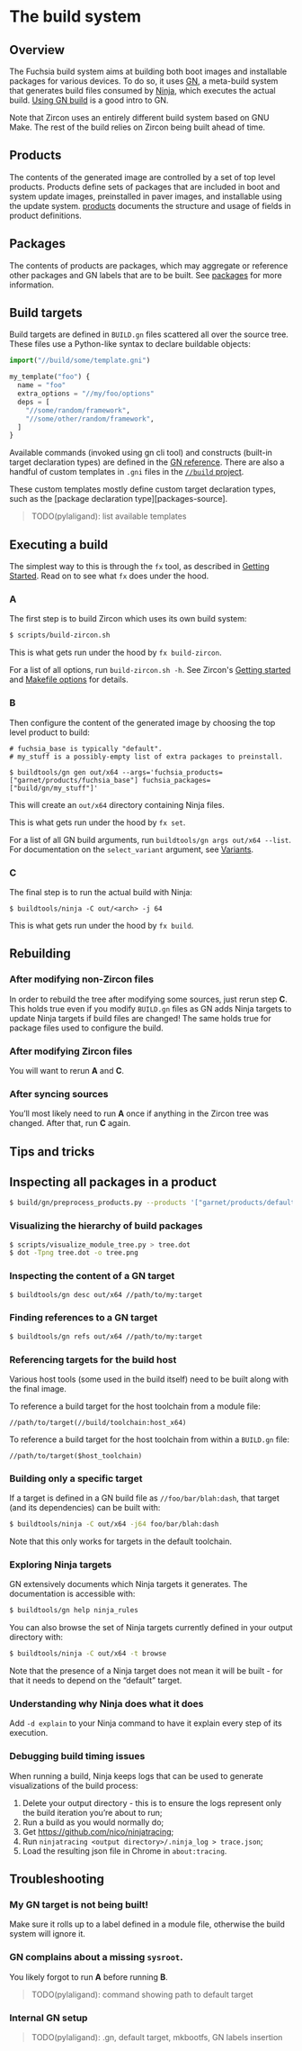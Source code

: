 # The build system

## Overview

The Fuchsia build system aims at building both boot images and installable
packages for various devices. To do so, it uses [GN][gn-main], a meta-build
system that generates build files consumed by [Ninja][ninja-main], which
executes the actual build. [Using GN build][gn-preso] is a good intro to GN.

Note that Zircon uses an entirely different build system based on GNU Make.
The rest of the build relies on Zircon being built ahead of time.

## Products

The contents of the generated image are controlled by a set of top level
products. Products define sets of packages that are included in boot and
system update images, preinstalled in paver images, and installable using the
update system. [products](products.md) documents the structure and usage of
fields in product definitions.

## Packages

The contents of products are packages, which may aggregate or reference other
packages and GN labels that are to be built. See [packages](packages.md)
for more information.

## Build targets

Build targets are defined in `BUILD.gn` files scattered all over the source
tree. These files use a Python-like syntax to declare buildable objects:
``` py
import("//build/some/template.gni")

my_template("foo") {
  name = "foo"
  extra_options = "//my/foo/options"
  deps = [
    "//some/random/framework",
    "//some/other/random/framework",
  ]
}
```
Available commands (invoked using gn cli tool) and constructs (built-in target
declaration types) are defined in the [GN reference][gn-reference]. There are
also a handful of custom templates in `.gni` files in the
[`//build` project][build-project].

These custom templates mostly define custom target declaration types, such as
the [package declaration type][packages-source].

> TODO(pylaligand): list available templates

## Executing a build

The simplest way to this is through the `fx` tool, as described in
[Getting Started](/getting_started.md#Setup-Build-Environment). Read on to see
what `fx` does under the hood.

### A

The first step is to build Zircon which uses its own build system:
```bash
$ scripts/build-zircon.sh
```

This is what gets run under the hood by `fx build-zircon`.

For a list of all options, run `build-zircon.sh -h`. See Zircon's
[Getting started][zircon-getting-started] and
[Makefile options][zircon-makefile-options] for details.

### B

Then configure the content of the generated image by choosing the top level
product to build:
```
# fuchsia_base is typically "default".
# my_stuff is a possibly-empty list of extra packages to preinstall.

$ buildtools/gn gen out/x64 --args='fuchsia_products=["garnet/products/fuchsia_base"] fuchsia_packages=["build/gn/my_stuff"]'
```
This will create an `out/x64` directory containing Ninja files.

This is what gets run under the hood by `fx set`.

For a list of all GN build arguments, run `buildtools/gn args out/x64 --list`.
For documentation on the `select_variant` argument, see [Variants](variants.md).

### C

The final step is to run the actual build with Ninja:
```
$ buildtools/ninja -C out/<arch> -j 64
```

This is what gets run under the hood by `fx build`.

## Rebuilding

### After modifying non-Zircon files

In order to rebuild the tree after modifying some sources, just rerun step
**C**. This holds true even if you modify `BUILD.gn` files as GN adds Ninja
targets to update Ninja targets if build files are changed! The same holds true
for package files used to configure the build.

### After modifying Zircon files

You will want to rerun **A** and **C**.

### After syncing sources

You’ll most likely need to run **A** once if anything in the Zircon tree was
changed. After that, run **C** again.


## Tips and tricks

## Inspecting all packages in a product

```bash
$ build/gn/preprocess_products.py --products '["garnet/products/default"]'
```

### Visualizing the hierarchy of build packages

```bash
$ scripts/visualize_module_tree.py > tree.dot
$ dot -Tpng tree.dot -o tree.png
```

### Inspecting the content of a GN target

```bash
$ buildtools/gn desc out/x64 //path/to/my:target
```

### Finding references to a GN target

```bash
$ buildtools/gn refs out/x64 //path/to/my:target
```

### Referencing targets for the build host

Various host tools (some used in the build itself) need to be built along with
the final image.

To reference a build target for the host toolchain from a module file:
```
//path/to/target(//build/toolchain:host_x64)
```
To reference a build target for the host toolchain from within a `BUILD.gn`
file:
```
//path/to/target($host_toolchain)
```

### Building only a specific target

If a target is defined in a GN build file as `//foo/bar/blah:dash`, that target
(and its dependencies) can be built with:
```bash
$ buildtools/ninja -C out/x64 -j64 foo/bar/blah:dash
```
Note that this only works for targets in the default toolchain.

### Exploring Ninja targets

GN extensively documents which Ninja targets it generates. The documentation is
accessible with:
```bash
$ buildtools/gn help ninja_rules
```

You can also browse the set of Ninja targets currently defined in your output
directory with:
```bash
$ buildtools/ninja -C out/x64 -t browse
```
Note that the presence of a Ninja target does not mean it will be built - for
that it needs to depend on the “default” target.

### Understanding why Ninja does what it does

Add `-d explain` to your Ninja command to have it explain every step of its
execution.

### Debugging build timing issues

When running a build, Ninja keeps logs that can be used to generate
visualizations of the build process:

1. Delete your output directory - this is to ensure the logs represent only the
   build iteration you’re about to run;
1. Run a build as you would normally do;
1. Get <https://github.com/nico/ninjatracing>;
1. Run `ninjatracing <output directory>/.ninja_log > trace.json`;
1. Load the resulting json file in Chrome in `about:tracing`.


## Troubleshooting

### My GN target is not being built!

Make sure it rolls up to a label defined in a module file, otherwise the build
system will ignore it.

### GN complains about a missing `sysroot`.

You likely forgot to run **A** before running **B**.

> TODO(pylaligand): command showing path to default target


### Internal GN setup

> TODO(pylaligand): .gn, default target, mkbootfs, GN labels insertion

[gn-main]: https://chromium.googlesource.com/chromium/src/tools/gn/+/HEAD/README.md
[gn-preso]: https://docs.google.com/presentation/d/15Zwb53JcncHfEwHpnG_PoIbbzQ3GQi_cpujYwbpcbZo/
[ninja-main]: https://ninja-build.org/
[gn-reference]: https://gn.googlesource.com/gn/+/master/docs/reference.md
[build-project]: https://fuchsia.googlesource.com/build/+/master/
[zircon-getting-started]: https://fuchsia.googlesource.com/zircon/+/master/docs/getting_started.md
[zircon-makefile-options]: https://fuchsia.googlesource.com/zircon/+/master/docs/makefile_options.md
